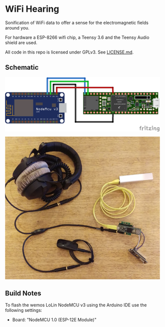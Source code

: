 WiFi Hearing
============

Sonification of WiFi data to offer a sense for the electromagnetic fields around you.

For hardware a ESP-8266 wifi chip, a Teensy 3.6 and the Teensy Audio shield are used.

All code in this repo is licensed under GPLv3. See [LICENSE.md](./LICENSE.md).

Schematic
---------

![The schematic](./schematic.png)

![The full setup](./full_setup.png)


Build Notes
-----------

To flash the wemos LoLin NodeMCU v3 using the Arduino IDE use the following settings:

* Board: "NodeMCU 1.0 (ESP-12E Module)"
